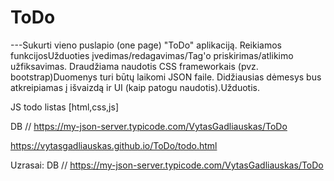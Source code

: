 # ToDo

---Sukurti vieno puslapio (one page) "ToDo" aplikaciją.
Reikiamos funkcijosUžduoties įvedimas/redagavimas/Tag'o priskirimas/atlikimo užfiksavimas.
Draudžiama naudotis CSS frameworkais (pvz. bootstrap)Duomenys turi būtų laikomi JSON faile.
Didžiausias dėmesys bus atkreipiamas į išvaizdą ir UI (kaip patogu naudotis).Užduotis.

JS todo listas [html,css,js]

DB // https://my-json-server.typicode.com/VytasGadliauskas/ToDo

https://vytasgadliauskas.github.io/ToDo/todo.html



Uzrasai:
DB // https://my-json-server.typicode.com/VytasGadliauskas/ToDo
